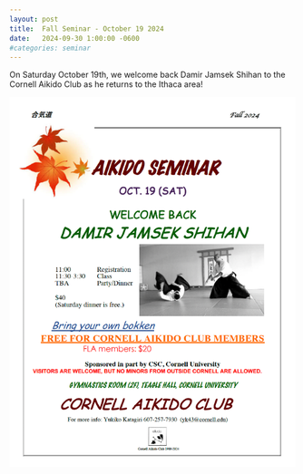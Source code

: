 ```yaml
---
layout: post
title:  Fall Seminar - October 19 2024
date:   2024-09-30 1:00:00 -0600
#categories: seminar
---
```

On Saturday October 19th, we welcome back Damir Jamsek Shihan to the Cornell Aikido Club as he returns to the Ithaca area!

<img src="/assets/img/posts/2024-09-30-Fall_Seminar.png"
	alt="2024 Fall Seminar with Damir Jamsek Shihan">
